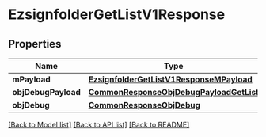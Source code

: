 # EzsignfolderGetListV1Response

## Properties
Name | Type | Description | Notes
------------ | ------------- | ------------- | -------------
**mPayload** | [**EzsignfolderGetListV1ResponseMPayload**](EzsignfolderGetListV1ResponseMPayload.md) |  | 
**objDebugPayload** | [**CommonResponseObjDebugPayloadGetList**](CommonResponseObjDebugPayloadGetList.md) |  | [optional] 
**objDebug** | [**CommonResponseObjDebug**](CommonResponseObjDebug.md) |  | [optional] 

[[Back to Model list]](../README.md#documentation-for-models) [[Back to API list]](../README.md#documentation-for-api-endpoints) [[Back to README]](../README.md)


